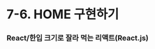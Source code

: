 # 7-6. HOME 구현하기

### React/한입 크기로 잘라 먹는 리액트(React.js)

<br><br><br><br>

![]()

![]()

![]()

![]()

![]()

![]()

![]()

![]()

![]()

![]()

![]()

![]()

![]()

![]()

![]()

![]()

![]()

![]()

![]()

![]()

![]()

![]()

![]()

![]()

![]()

![]()

![]()

![]()
